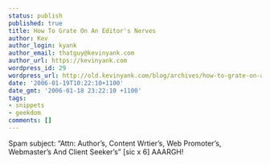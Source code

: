 ```yaml
---
status: publish
published: true
title: How To Grate On An Editor's Nerves
author: Kev
author_login: kyank
author_email: thatguy@kevinyank.com
author_url: https://kevinyank.com
wordpress_id: 29
wordpress_url: http://old.kevinyank.com/blog/archives/how-to-grate-on-an-editors-nerves/
date: '2006-01-19T10:22:10+1100'
date_gmt: '2006-01-18 23:22:10 +1100'
tags:
- snippets
- geekdom
comments: []
---
```

<p>Spam subject: “Attn: Author’s, Content Wrtier’s, Web Promoter’s, Webmaster’s And Client Seeker’s” [sic x 6] AAARGH!</p>
